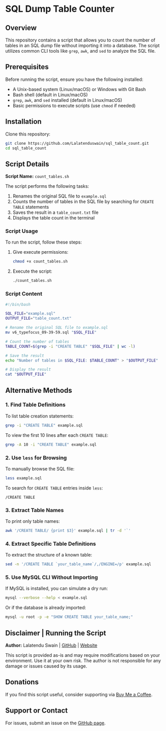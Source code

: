 # SQL Dump Table Counter

## Overview
This repository contains a script that allows you to count the number of tables in an SQL dump file without importing it into a database. The script utilizes common CLI tools like `grep`, `awk`, and `sed` to analyze the SQL file.

## Prerequisites
Before running the script, ensure you have the following installed:

- A Unix-based system (Linux/macOS) or Windows with Git Bash
- Bash shell (default in Linux/macOS)
- `grep`, `awk`, and `sed` installed (default in Linux/macOS)
- Basic permissions to execute scripts (use `chmod` if needed)

## Installation
Clone this repository:
```bash
git clone https://github.com/Lalatenduswain/sql_table_count.git
cd sql_table_count
```

## Script Details

**Script Name:** `count_tables.sh`

The script performs the following tasks:
1. Renames the original SQL file to `example.sql`
2. Counts the number of tables in the SQL file by searching for `CREATE TABLE` statements
3. Saves the result in a `table_count.txt` file
4. Displays the table count in the terminal

### Script Usage
To run the script, follow these steps:

1. Give execute permissions:
   ```bash
   chmod +x count_tables.sh
   ```

2. Execute the script:
   ```bash
   ./count_tables.sh
   ```

### Script Content
```bash
#!/bin/bash

SQL_FILE="example.sql"
OUTPUT_FILE="table_count.txt"

# Rename the original SQL file to example.sql
mv v6_typefocus_09-39-59.sql "$SQL_FILE"

# Count the number of tables
TABLE_COUNT=$(grep -i "CREATE TABLE" "$SQL_FILE" | wc -l)

# Save the result
echo "Number of tables in $SQL_FILE: $TABLE_COUNT" > "$OUTPUT_FILE"

# Display the result
cat "$OUTPUT_FILE"
```

## Alternative Methods

### 1. Find Table Definitions
To list table creation statements:
```bash
grep -i "CREATE TABLE" example.sql
```

To view the first 10 lines after each `CREATE TABLE`:
```bash
grep -A 10 -i "CREATE TABLE" example.sql
```

### 2. Use `less` for Browsing
To manually browse the SQL file:
```bash
less example.sql
```

To search for `CREATE TABLE` entries inside `less`:
```
/CREATE TABLE
```

### 3. Extract Table Names
To print only table names:
```bash
awk '/CREATE TABLE/ {print $3}' example.sql | tr -d '`'
```

### 4. Extract Specific Table Definitions
To extract the structure of a known table:
```bash
sed -n '/CREATE TABLE `your_table_name`/,/ENGINE=/p' example.sql
```

### 5. Use MySQL CLI Without Importing
If MySQL is installed, you can simulate a dry run:
```bash
mysql --verbose --help < example.sql
```

Or if the database is already imported:
```bash
mysql -u root -p -e "SHOW CREATE TABLE your_table_name;"
```

## Disclaimer | Running the Script

**Author:** Lalatendu Swain | [GitHub](https://github.com/Lalatenduswain) | [Website](https://blog.lalatendu.info/)

This script is provided as-is and may require modifications based on your environment. Use it at your own risk. The author is not responsible for any damage or issues caused by its usage.

## Donations
If you find this script useful, consider supporting via [Buy Me a Coffee](https://www.buymeacoffee.com/lalatendu.swain).

## Support or Contact
For issues, submit an issue on the [GitHub page](https://github.com/Lalatenduswain/sql_table_count/issues).
